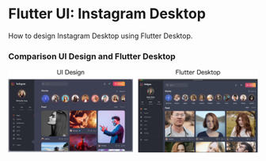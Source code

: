 # Flutter UI: Instagram Desktop
How to design Instagram Desktop using Flutter Desktop.

### Comparison UI Design and Flutter Desktop
![Output](https://raw.githubusercontent.com/CoderJava/flutter-instagram-desktop/master/screenshots/output.png)
